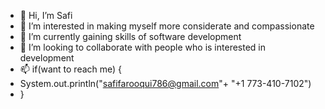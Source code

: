 - 👋 Hi, I’m Safi
- 👀 I’m interested in making myself more considerate and compassionate 
- 🌱 I’m currently gaining skills of software development
- 💞️ I’m looking to collaborate with people who is interested in development
- 📫 if(want to reach me) {
-  System.out.println("safifarooqui786@gmail.com"+ "+1 773-410-7102")
-  }
